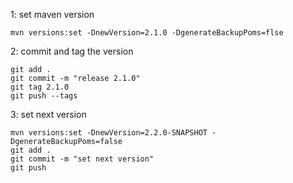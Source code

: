 1: set maven version

```
mvn versions:set -DnewVersion=2.1.0 -DgenerateBackupPoms=flse
```

2: commit and tag the version

```
git add .
git commit -m "release 2.1.0"
git tag 2.1.0
git push --tags
```

3: set next version

```
mvn versions:set -DnewVersion=2.2.0-SNAPSHOT -DgenerateBackupPoms=false
git add .
git commit -m "set next version"
git push
```
